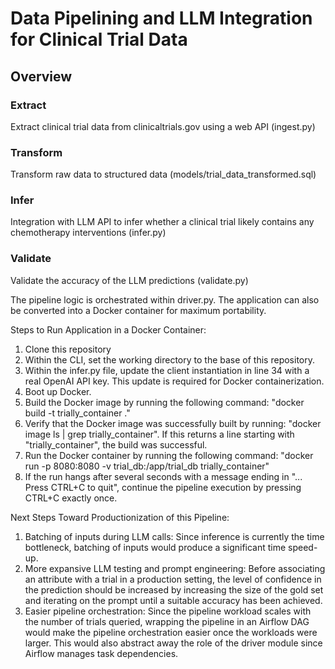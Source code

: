 # Data Pipelining and LLM Integration for Clinical Trial Data

## Overview
### Extract
Extract clinical trial data from clinicaltrials.gov using a web API (ingest.py)

### Transform
Transform raw data to structured data (models/trial_data_transformed.sql)

### Infer
Integration with LLM API to infer whether a clinical trial likely contains any chemotherapy interventions (infer.py)

### Validate
Validate the accuracy of the LLM predictions (validate.py)

The pipeline logic is orchestrated within driver.py.
The application can also be converted into a Docker container for maximum portability.

Steps to Run Application in a Docker Container:
1. Clone this repository
2. Within the CLI, set the working directory to the base of this repository.
3. Within the infer.py file, update the client instantiation in line 34 with a real OpenAI API key. This update is required for Docker containerization.
4. Boot up Docker.
6. Build the Docker image by running the following command: "docker build -t trially_container ."
7. Verify that the Docker image was successfully built by running: "docker image ls | grep trially_container". If this returns a line starting with "trially_container", the build was successful.
8. Run the Docker container by running the following command: "docker run -p 8080:8080 -v trial_db:/app/trial_db trially_container"
9. If the run hangs after several seconds with a message ending in "... Press CTRL+C to quit", continue the pipeline execution by pressing CTRL+C exactly once.

Next Steps Toward Productionization of this Pipeline:
1. Batching of inputs during LLM calls: Since inference is currently the time bottleneck, batching of inputs would produce a significant time speed-up.
2. More expansive LLM testing and prompt engineering: Before associating an attribute with a trial in a production setting, the level of confidence in the prediction should be increased by increasing the size of the gold set and iterating on the prompt until a suitable accuracy has been achieved.
3. Easier pipeline orchestration: Since the pipeline workload scales with the number of trials queried, wrapping the pipeline in an Airflow DAG would make the pipeline orchestration easier once the workloads were larger. This would also abstract away the role of the driver module since Airflow manages task dependencies.
